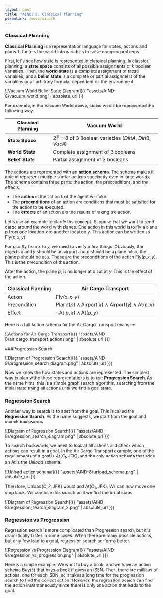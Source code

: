 ```yaml
---
layout: post
title: "AIND: 8. Classical Planning"
permalink: /mooc/aind/8
---
```


### Classical Planning

**Classical Planning** is a representation language for states, actions and plans. It factors the world into variables to solve complex problems. 

First, let's see how state is represented in classical planning. In classical planning, a **state space** consists of all possible assignments of $k$ boolean variables. Then, the **world state** is a complete assignment of these variables, and a **belief state** is a complete or partial assignment of the variables or an arbitrary formula, dependent on the environment.

![Vacuum World Belief State Diagram]({{ "assets/AIND-8/vacuum_world.png" | absolute_url }})

For example, in the Vacuum World above, states would be represented the following way:

| Classical Planning | Vacuum World                                                |
| ------------------ | ----------------------------------------------------------- |
| **State Space**    | $2^3=8$ of $3$ Boolean variables (*DirtA*, *DirtB*, *VacA*) |
| **World State**    | Complete assignment of $3$ booleans                         |
| **Belief State**   | Partial assignment of $3$ booleans                          |

The actions are represented with an **action schema**. The schema makes it able to represent multiple similar actions succinctly even in large worlds. The schema contains three parts: the action, the preconditions, and the effects.

* The **action** is the action that the agent will take.
* The **preconditions** of an action are conditions that must be satisfied for the action to be executed.
* The **effects** of an action are the results of taking the action.

Let's use an example to clarify ths concept. Suppose that we want to send cargo around the world with planes. One action in this world is to fly a plane $p$ from one location $x$ to another location $y$. This action can be written as $\text{Fly}(p, x, y)$. 

For $p$ to fly from $x$ to $y$, we need to verify a few things. Obviously, the objects $x$ and $y$ should be an airport and $p$ should be a plane. Also, the plane $p$ should be at $x$. These are the preconditions of the action $\text{Fly}(p, x, y)$. This is the precondition of the action.

After the action, the plane $p$, is no longer at $x$ but at $y$. This is the effect of the action.

| Classical Planning | Air Cargo Transport                                          |
| ------------------ | ------------------------------------------------------------ |
| Action             | $\text{Fly}(p, x, y)$                                        |
| Precondition       | $\text{Plane}(p) \land \text{Airport}(x) \land \text{Airport}(y) \land \text{At}(p, x)$ |
| Effect             | $\lnot \text{At}(p, x) \land \text{At}(p, y)$                |

Here is a full Action schema for the Air Cargo Transport example:

![Actions for Air Cargo Transport]({{ "assets/AIND-8/air_cargo_transport_actions.png" | absolute_url }})

###Progression Search

![Diagram of Progression Search]({{ "assets/AIND-8/progression_search_diagram.png" | absolute_url }})

Now we know the how states and actions are represented. The simplest way to plan withe these representations is to use **Progression Search**. As the name hints, this is a simple graph search algorithm, searching from the initial state trying all actions until we find a goal state.

### Regression Search

Another way to search is to start from the goal. This is called the **Regression Search**. As the name suggests, we start from the goal and search backwards.

![Diagram of Regression Search]({{ "assets/AIND-8/regression_search_diagram.png" | absolute_url }})

To search backwards, we need to look at all actions and check which actions can result in a goal. In the Air Cargo Transport example, one of the requirements of a goal is $\text{At}(C_1, \text{JFK})$, and the only action schema that adds an $\text{At}$ is the *Unload* schema.

![Unload action schema]({{ "assets/AIND-8/unload_schema.png" | absolute_url }})

Therefore, $\text{Unload}(C, P, \text{JFK})$ would add $\text{At}(C_1, \text{JFK})$. We can now move one step back. We continue this search until we find the initial state.

![Diagram of Regression Search]({{ "assets/AIND-8/regression_search_diagram_2.png" | absolute_url }})

### Regression vs Progression

Regression search is more complicated than Progression search, but it is dramatically faster in some cases. When there are many possible actions, but only few lead to a goal, regression search performs better.

![Regression vs Progression Diagram]({{ "assets/AIND-8/regression_vs_progression.png" | absolute_url }})

Here is a simple example. We want to buy a book, and we have an action schema $\text{Buy}(b)$ that buys a book if given an ISBN. Then, there are millions of actions, one for each ISBN, so it takes a long time for the progression search to find the correct action. However, the regression search can find the action instantaneously since there is only one action that leads to the goal.

 

